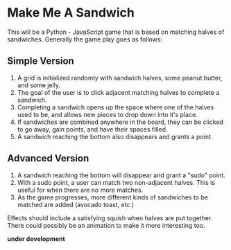 # Make Me A Sandwich

This will be a Python - JavaScript game that is based on matching halves of sandwiches.
Generally the game play goes as follows:

## Simple Version

 1. A grid is initialized randomly with sandwich halves, some peanut butter, and some jelly.
 2. The goal of the user is to click adjacent matching halves to complete a sandwich.
 3. Completing a sandwich opens up the space where one of the halves used to be, and allows new pieces to drop down into it's place.
 4. If sandwiches are combined anywhere in the board, they can be clicked to go away, gain points, and have their spaces filled.
 5. A sandwich reaching the bottom also disappears and grants a point.

## Advanced Version

 1. A sandwich reaching the bottom will disappear and grant a "sudo" point.
 2. With a sudo point, a user can match two non-adjacent halves. This is useful for when there are no more matches.
 3. As the game progresses, more different kinds of sandwiches to be matched are added (avocado toast, etc.)


Effects should include a satisfying squish when halves are put together. There could possibly be an animation to make
it more interesting too.
 
**under development**
